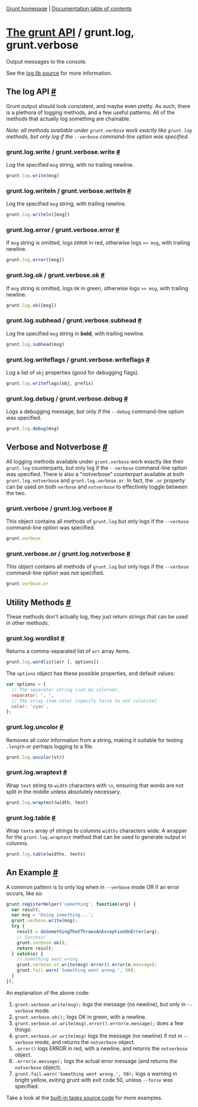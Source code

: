 [Grunt homepage](http://gruntjs.com/) | [Documentation table of contents](toc.md)

# [The grunt API](api.md) / grunt.log, grunt.verbose

Output messages to the console.

See the [log lib source](../lib/grunt/log.js) for more information.

## The log API <a name="the-log-api" href="#the-log-api" title="Link to this section">#</a>
Grunt output should look consistent, and maybe even pretty. As such, there is a plethora of logging methods, and a few useful patterns. All of the methods that actually log something are chainable.

_Note: all methods available under `grunt.verbose` work exactly like `grunt.log` methods, but only log if the `--verbose` command-line option was specified._

### grunt.log.write / grunt.verbose.write <a name="grunt-log-write-grunt-verbose-write" href="#grunt-log-write-grunt-verbose-write" title="Link to this section">#</a>
Log the specified `msg` string, with no trailing newline.

```javascript
grunt.log.write(msg)
```

### grunt.log.writeln / grunt.verbose.writeln <a name="grunt-log-writeln-grunt-verbose-writeln" href="#grunt-log-writeln-grunt-verbose-writeln" title="Link to this section">#</a>
Log the specified `msg` string, with trailing newline.

```javascript
grunt.log.writeln([msg])
```

### grunt.log.error / grunt.verbose.error <a name="grunt-log-error-grunt-verbose-error" href="#grunt-log-error-grunt-verbose-error" title="Link to this section">#</a>
If `msg` string is omitted, logs `ERROR` in red, otherwise logs `>> msg`, with trailing newline.

```javascript
grunt.log.error([msg])
```

### grunt.log.ok / grunt.verbose.ok <a name="grunt-log-ok-grunt-verbose-ok" href="#grunt-log-ok-grunt-verbose-ok" title="Link to this section">#</a>
If `msg` string is omitted, logs `OK` in green, otherwise logs `>> msg`, with trailing newline.

```javascript
grunt.log.ok([msg])
```

### grunt.log.subhead / grunt.verbose.subhead <a name="grunt-log-subhead-grunt-verbose-subhead" href="#grunt-log-subhead-grunt-verbose-subhead" title="Link to this section">#</a>
Log the specified `msg` string in **bold**, with trailing newline.

```javascript
grunt.log.subhead(msg)
```

### grunt.log.writeflags / grunt.verbose.writeflags <a name="grunt-log-writeflags-grunt-verbose-writeflags" href="#grunt-log-writeflags-grunt-verbose-writeflags" title="Link to this section">#</a>
Log a list of `obj` properties (good for debugging flags).

```javascript
grunt.log.writeflags(obj, prefix)
```

### grunt.log.debug / grunt.verbose.debug <a name="grunt-log-debug-grunt-verbose-debug" href="#grunt-log-debug-grunt-verbose-debug" title="Link to this section">#</a>
Logs a debugging message, but only if the `--debug` command-line option was specified.

```javascript
grunt.log.debug(msg)
```

## Verbose and Notverbose <a name="verbose-and-notverbose" href="#verbose-and-notverbose" title="Link to this section">#</a>
All logging methods available under `grunt.verbose` work exactly like their `grunt.log` counterparts, but only log if the `--verbose` command-line option was specified. There is also a "notverbose" counterpart available at both `grunt.log.notverbose` and `grunt.log.verbose.or`. In fact, the `.or` property can be used on both `verbose` and `notverbose` to effectively toggle between the two.

### grunt.verbose / grunt.log.verbose <a name="grunt-verbose-grunt-log-verbose" href="#grunt-verbose-grunt-log-verbose" title="Link to this section">#</a>
This object contains all methods of `grunt.log` but only logs if the `--verbose` command-line option was specified.

```javascript
grunt.verbose
```

### grunt.verbose.or / grunt.log.notverbose <a name="grunt-verbose-or-grunt-log-notverbose" href="#grunt-verbose-or-grunt-log-notverbose" title="Link to this section">#</a>
This object contains all methods of `grunt.log` but only logs if the `--verbose` command-line option was _not_ specified.

```javascript
grunt.verbose.or
```

## Utility Methods <a name="utility-methods" href="#utility-methods" title="Link to this section">#</a>
These methods don't actually log, they just return strings that can be used in other methods.

### grunt.log.wordlist <a name="grunt-log-wordlist" href="#grunt-log-wordlist" title="Link to this section">#</a>
Returns a comma-separated list of `arr` array items.

```javascript
grunt.log.wordlist(arr [, options])
```

The `options` object has these possible properties, and default values:

```javascript
var options = {
  // The separator string (can be colored).
  separator: ', ',
  // The array item color (specify false to not colorize).
  color: 'cyan',
};
```

### grunt.log.uncolor <a name="grunt-log-uncolor" href="#grunt-log-uncolor" title="Link to this section">#</a>
Removes all color information from a string, making it suitable for testing `.length` or perhaps logging to a file.

```javascript
grunt.log.uncolor(str)
```

### grunt.log.wraptext <a name="grunt-log-wraptext" href="#grunt-log-wraptext" title="Link to this section">#</a>
Wrap `text` string to `width` characters with `\n`, ensuring that words are not split in the middle unless absolutely necessary.

```javascript
grunt.log.wraptext(width, text)
```

### grunt.log.table <a name="grunt-log-table" href="#grunt-log-table" title="Link to this section">#</a>
Wrap `texts` array of strings to columns `widths` characters wide. A wrapper for the `grunt.log.wraptext` method that can be used to generate output in columns.

```javascript
grunt.log.table(widths, texts)
```


## An Example <a name="an-example" href="#an-example" title="Link to this section">#</a>

A common pattern is to only log when in `--verbose` mode OR if an error occurs, like so:

```javascript
grunt.registerHelper('something', function(arg) {
  var result;
  var msg = 'Doing something...';
  grunt.verbose.write(msg);
  try {
    result = doSomethingThatThrowsAnExceptionOnError(arg);
    // Success!
    grunt.verbose.ok();
    return result;
  } catch(e) {
    // Something went wrong.
    grunt.verbose.or.write(msg).error().error(e.message);
    grunt.fail.warn('Something went wrong.', 50);
  }
});
```

An explanation of the above code:

1. `grunt.verbose.write(msg);` logs the message (no newline), but only in `--verbose` mode.
2. `grunt.verbose.ok();` logs OK in green, with a newline.
3. `grunt.verbose.or.write(msg).error().error(e.message);` does a few things:
  1. `grunt.verbose.or.write(msg)` logs the message (no newline) if not in `--verbose` mode, and returns the `notverbose` object.
  2. `.error()` logs ERROR in red, with a newline, and returns the `notverbose` object.
  3. `.error(e.message);` logs the actual error message (and returns the `notverbose` object).
4. `grunt.fail.warn('Something went wrong.', 50);` logs a warning in bright yellow, exiting grunt with exit code 50, unless `--force` was specified.

Take a look at the [built-in tasks source code](../tasks) for more examples.
